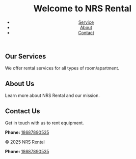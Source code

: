 
<html lang="en">
<head>
  <meta charset="UTF-8">
  <meta name="viewport" content="width=device-width,
  <link rel="stylesheet" href="style.css">
</head>
<body>
  <header>
    <h1>Welcome to NRS Rental</h1>
    <nav>
      <ul>
        <li><a href="#services">Service</a></li>
        <li><a href="#about">About</a></li>
        <li><a href="#contact">Contact</a></li>
      </ul>
    </nav>
  </header>

  <section id="services">
    <h2>Our Services</h2>
    <p>We offer rental services for all types of room/apartment.</p>
  </section>

  <section id="about">
    <h2>About Us</h2>
    <p>Learn more about NRS Rental and our mission.</p>
  </section>

  <section id="contact">
    <h2>Contact Us</h2>
    <p>Get in touch with us to rent equipment.</p>
    <p><strong>Phone:</strong> <a href="tel:+18687890535">18687890535</a></p>
  </section>

  <footer>
    <p>&copy; 2025 NRS Rental</p>
  </footer>

</body>
</html>
<p><strong>Phone:</strong> <a href="tel:+18687890535">18687890535</a></p>
